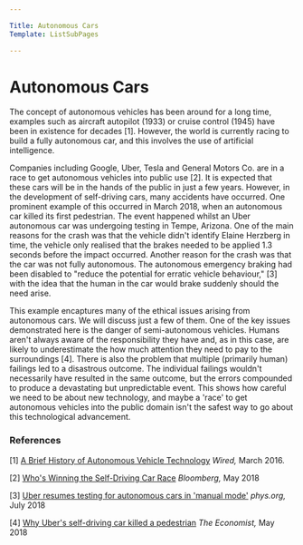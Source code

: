 ```yaml
---

Title: Autonomous Cars
Template: ListSubPages

---
```




# Autonomous Cars

The concept of autonomous vehicles has been around for a long time, examples such as aircraft autopilot (1933) or cruise control (1945) have been in existence for decades [1]. However, the world is currently racing to build a fully autonomous car, and this involves the use of artificial intelligence. 

Companies including Google, Uber, Tesla and General Motors Co. are in a race to get autonomous vehicles into public use [2]. It is expected that these cars will be in the hands of the public in just a few years. However, in the development of self-driving cars, many accidents have occurred. One prominent example of this occurred in March 2018, when an autonomous car killed its first pedestrian. The event happened whilst an Uber autonomous car was undergoing testing in Tempe, Arizona. One of the main reasons for the crash was that the vehicle didn't identify Elaine Herzberg in time, the vehicle only realised that the brakes needed to be applied 1.3 seconds before the impact occurred. Another reason for the crash was that the car was not fully autonomous. The autonomous emergency braking had been disabled to "reduce the potential for erratic vehicle behaviour," [3] with the idea that the human in the car would brake suddenly should the need arise. 

This example encaptures many of the ethical issues arising from autonomous cars. We will discuss just a few of them. One of the key issues demonstrated here is the danger of semi-autonomous vehicles. Humans aren't always aware of the responsibility they have and, as in this case, are likely to underestimate the how much attention they need to pay to the surroundings [4]. There is also the problem that multiple (primarily human) failings led to a disastrous outcome. The individual failings wouldn't necessarily have resulted in the same outcome, but the errors compounded to produce a devastating but unpredictable event. This shows how careful we need to be about new technology, and maybe a 'race' to get autonomous vehicles into the public domain isn't the safest way to go about this technological advancement. 

### References
[1] [A Brief History of Autonomous Vehicle Technology](https://www.wired.com/brandlab/2016/03/a-brief-history-of-autonomous-vehicle-technology/) *Wired,* March 2016.

[2] [Who's Winning the Self-Driving Car Race](https://www.bloomberg.com/news/features/2018-05-07/who-s-winning-the-self-driving-car-race) *Bloomberg,* May 2018

[3] [Uber resumes testing for autonomous cars in 'manual mode'](https://phys.org/news/2018-07-uber-resumes-autonomous-cars-manual.html) *phys.org,* July 2018

[4] [Why Uber's self-driving car killed a pedestrian](https://www.economist.com/the-economist-explains/2018/05/29/why-ubers-self-driving-car-killed-a-pedestrian) *The Economist,* May 2018
